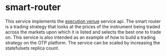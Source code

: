 # smart-router

This service implements the [execution venue](https://github.com/ettec/open-trading-platform/blob/master/protobuf/services/executionvenue.proto) service api.  The smart router is a trading strategy that looks at the prices of the instrument being traded across the markets upon which it is listed and selects the best one to trade on.  This service is also intended as an example of how to build a trading strategy on the OTP platform.  The service can be scaled by increasing the statefulsets replica count.